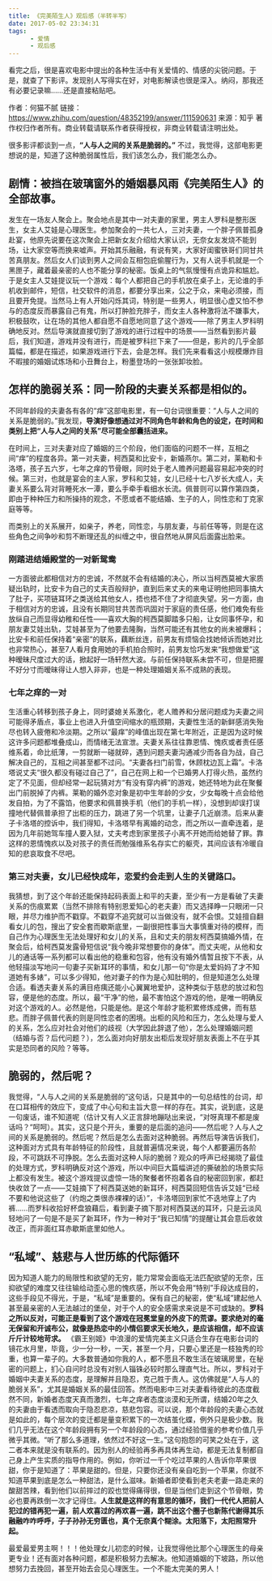```yaml
---
title: 《完美陌生人》观后感（半转半写）
date: 2017-05-02 23:34:31
tags:
      - 爱情
      - 观后感
---
```

看完之后，很是喜欢电影中提出的各种生活中有关爱情的、情感的尖锐问题。于是，就查了下影评。发现别人写得实在好，对电影解读也很是深入。纳闷，那我还有必要记录嘛……还是直接粘贴吧。
<!-- more -->
作者：何猫不腻
链接：https://www.zhihu.com/question/48352199/answer/111590631
来源：知乎
著作权归作者所有。商业转载请联系作者获得授权，非商业转载请注明出处。

很多影评都谈到一点，**“人与人之间的关系是脆弱的。”** 不过，我觉得，这部电影更想说的是，知道了这种脆弱属性后，我们该怎么办，我们能怎么办。

## 剧情：被挡在玻璃窗外的婚姻暴风雨《完美陌生人》的全部故事。
发生在一场友人聚会上。聚会地点是其中一对夫妻的家里，男主人罗科是整形医生，女主人艾娃是心理医生。参加聚会的一共七人，三对夫妻，一个胖子佩普孤身赴宴，他原先说要在这次聚会上把新女友介绍给大家认识，无奈女友发烧不能到场，让大家空等而换来嘘声。开始其乐融融，有说有笑，大家好闺蜜铁哥们同甘共苦真朋友。然后女人们谈到男人之间会互相包庇偷腥行为，又有人说手机就是一个黑匣子，藏着最亲密的人也不能分享的秘密。饭桌上的气氛慢慢有点诡异和尴尬。于是女主人艾娃提议玩一个游戏：每个人都把自己的手机放在桌子上，无论谁的手机收到邮件，短信，社交软件的消息，都要分享出来，公之于众，来电必须接，而且要开免提。当然马上有人开始闪烁其词，特别是一些男人，明显很心虚又怕不参与的态度反而暴露自己有鬼，所以打肿脸充胖子，而女主人各种激将法不嫌事大，积极鼓吹，让在场的其他人都自愿不自愿地同意了这个游戏——除了男主人罗科明确地反对。然后导演就直接切到了游戏的进行过程中的场景——当然看到影片最后，我们知道，游戏并没有进行，而是被罗科拦下来了——但是，影片的几乎全部篇幅，都是在描述，如果游戏进行下去，会是怎样。我们先来看看这小规模爆炸目不暇接的婚姻试炼场和小丑舞台上，粉墨登场的一张张卸妆脸。

## 怎样的脆弱关系：同一阶段的夫妻关系都是相似的。
不同年龄段的夫妻各有各的“痒”这部电影里，有一句台词很重要：“人与人之间的关系是脆弱的。”我发现，**导演好像想通过对不同角色年龄和角色的设定，在时间和类别上把“人与人之间的关系”尽可能全部囊括进来。**

在时间上，三对夫妻对应了婚姻的三个阶段，他们面临的问题不一样，互相之间“痒”的程度各异。第一对夫妻，柯西莫和比安卡，新婚燕尔。第二对，莱勒和卡洛塔，孩子五六岁，七年之痒的节骨眼，同时处于老人赡养问题最容易起冲突的时候。第三对，也就是宴会的主人家，罗科和艾娃，女儿已经十七八岁长大成人，夫妻关系要么背对背睡死水一潭，要么手牵手看细水长流。佩普则可以算作第四类，即由于种种压力和所操持的观念，不愿或者不能结婚、生子的人，同性恋和丁克家庭等等。

而类别上的关系展开，如亲子，养老，同性恋，与朋友妻，与前任等等，则是在这些角色之间争吵和剪不断理还乱的纠缠之中，很自然地从屏风后面露出脸来。
### 刚踏进结婚殿堂的一对新鸳鸯
 一方面彼此都相信对方的忠诚，不然就不会有结婚的决心，所以当柯西莫被大家质疑出轨时，比安卡为自己的丈夫百般辩护，直到后来丈夫的来电证明他把同事搞大了肚子，买项链耳环之类送给其他女人，捂也捂不住了才彻底失望。另一方面，由于相信对方的忠诚，且没有长期同甘共苦而巩固对于家庭的责任感，他们难免有些放纵自己而显得幼稚和任性——喜欢大胸的柯西莫脚踏多只船，让女同事怀孕，和朋友妻艾娃出轨，艾娃甚至为了他要去隆胸，当然可能还有其他女的尚未被爆料；比安卡和前任保持着“亲密”的联系，藕断丝连，前男友有烦恼会找她倾诉而她对比也非常热心，甚至7人看月食用她的手机拍合照时，前男友恰巧发来“我想做爱”这种暧昧尺度过大的话，掀起好一场轩然大波。与前任保持联系未尝不可，但是把握不好分寸而暧昧得让人想入非非，也是一种处理婚姻关系不成熟的表现。
### 七年之痒的一对
 生活重心转移到孩子身上，同时婆媳关系激化，老人赡养和分居问题成为夫妻之间可能得矛盾点，事业上也进入升值空间缩水的瓶颈期，夫妻性生活的新鲜感消失殆尽也转入疲倦和冷淡期。之所以“最痒”的峰值出现在第七年附近，正是因为这时候这许多问题都堆叠成山，而情绪无法宣泄。夫妻关系往往靠恩情、愧疚或者责任感维系着，命比纸薄，一剪就断一碰就碎，遇到问题夫妻沟通减少而各自为战，自己解决自己的，互相之间甚至都不过问。“夫妻各扫门前雪，休顾枕边瓦上霜”。卡洛塔说丈夫“很久都没有碰过自己了”，自己在网上和一个已婚男人打得火热，虽然约定了不见面，但却经常一起玩猜对方“有没有穿内裤”的游戏，她还特地为此在聚餐出门前脱掉了内裤。莱勒的婚外恋对象是初中生年龄的少女，少女每晚十点会给他发自拍，为了不露馅，他要求和佩普换手机（他们的手机一样），没想到却误打误撞地代替佩普承担了出柜的压力，跳进了另一个坑里，让妻子几近崩溃。后来从妻子卡洛塔的控诉中，我们得知，卡洛塔早有离婚的动念，而之所以一直牵连着，是因为几年前她驾车撞人要入狱，丈夫考虑到家里孩子小离不开她而给她替了罪。靠这样的恩情愧疚以及对孩子的责任而勉强维系名存实亡的躯壳，其间应该有冷暖自知的悲哀取食不尽吧。
### 第三对夫妻，女儿已经快成年，恋爱约会走到人生的关键路口。
我猜想，到了这个年龄还能保持起码表面上和平的夫妻，至少有一方是看破了夫妻关系的伤痕累累（当然不排除有特别恩爱知心的老夫妻）而又选择睁一只眼闭一只眼，并尽力维护而不戳穿。不戳穿不追究就可以当做没有，就不会恨。艾娃擅自翻看女儿的包，搜出了安全套而歇斯底里，一副很把性事当大事慎重对待的模样，而自己作为心理医生无法处理好和女儿的关系，且和丈夫的朋友柯西莫搞婚外情，在聚会后，给柯西莫发露骨短信说“我今晚非常想要你的身体”。而丈夫呢，从他和女儿的通话等一系列都可以看出他的稳重和包容，他有没有婚外情暂且按下不表，从他轻描淡写地问一句妻子买新耳环的事情，和女儿那一句“你是太爱妈妈了才不知道她有多婊”，可以多少得知，他对妻子的作为是心知肚明的，但是知道怎么处理合适。看透夫妻关系的满目疮痍还能小心翼翼地爱护，这种类似于慈悲的放过和包容，便是他的态度。所以，最“干净”的他，最不害怕这个游戏的他，是唯一明确反对这个游戏的人。必然是他，只能是他。是这个年龄才能积累修炼成佛，而有慈悲。而胖子佩普代表的则是同性恋者的困境。出柜的风险和压力，怎么处理与爱人的关系，怎么应对社会对他们的歧视（大学因此辞退了他），怎么处理婚姻问题（结婚与否？后代问题？），怎么面对向好朋友出柜后发现好朋友表面上不在乎其实是恐同者的风险？等等。
## 脆弱的，然后呢？
我觉得，“人与人之间的关系是脆弱的”这句话，只是其中的一句总结性的台词，却在口耳相传的效应下，变成了中心句和主旨大意一样的存在。其实，说到底，这是一句废话，谁不知道呢（估计又有人义正言辞地蹦哒出来说，“对呀真理不都是废话吗？”呵呵）。其实，这只是个开头，重要的是后面的追问——然后呢？人与人之间的关系是脆弱的。然后呢？然后是怎么去面对这种脆弱。再然后导演告诉我们，这种面对方式具有年龄特征的阶段性，且就普遍情况来说，每个人都要遍历各阶段，不可跳跃不可挣脱。怎么去面对这种人际的脆弱？观众的呼声已经揭晓了最佳的处理方式，罗科明确反对这个游戏，所以中间巨大篇幅讲述的撕破脸的场景实际上都没有发生。被这个游戏提议虚惊一场的聚餐者怀抱着各自的秘密回到家，都赶快收敛了一点——艾娃摘下了柯西莫送她的新耳环，柯西莫回短信告诉艾娃“已经不要和他说这些了（约炮之类很赤裸裸的话）”，卡洛塔回到家忙不迭地穿上了内裤……而罗科收拾好杯盘狼藉后，看到妻子摘下那对柯西莫送的耳环，只是云淡风轻地问了一句是不是买了新耳环，作为一种对于“我已知情”的提醒让其会意后收敛改正，而非面红耳赤歇斯底里如他人。
## “私域”、慈悲与人世历练的代际循环
因为知道人能力的局限性和欲望的无穷，能力常常会面临无法匹配欲望的无奈，压抑欲望的难度又往往输给动歪心思的愧疚感，所以不免会用“特别”手段达成目的，这些手段见不得光，于是，“私域”是重要的。保有自己的秘密，使“私域”建起他人甚至最亲密的人无法越过的堡垒，对于个人的安全感需求来说是不可或缺的。**罗科之所以反对，可能正是看到了这个游戏在冠冕堂皇的外皮下的荒谬。要求绝对的毫无保留和开诚布公，就像是热恋中的小情侣要求天长地久，是应该相信，却不应该斤斤计较地苛求。** 《霸王别姬》中浪漫的爱情完美主义只适合生存在电影台词的镜花水月里，毕竟，少一分一秒，一天，甚至一个月，只要心里还是一枝独秀的珍重，也算一辈子的。大多数普通如你我的人，都不愿且不敢生活在玻璃房里，在秘密的问题上，扪心自问时总没有对别人锱铢必较时那么理直气壮。所以，罗科对于婚姻中夫妻关系的态度，是理解并且隐忍，克己胜于责人。这仿佛就是“人与人的脆弱关系”，尤其是婚姻关系的最佳回答。然而电影中三对夫妻看待彼此的态度截然不同，新婚者态度天真而激烈，七年之痒者态度淡漠和无所谓，结婚20年之久的夫妻由于看透而取向于隐忍悲凉，慈悲包容。可以说，那个年龄段的夫妻心态就是如此的，每个层次的变迁都是量变积累下的一次结茧化蝶，例外只是极少数。我们几乎无法在这个年龄段拥有另一个年龄段的心态，通过经验借鉴的参考价值几乎微乎其微。“听了那么多道理，依然过不好这一生。”这句抱怨的可笑之处在于，这二者本来就是没有联系的。因为别人的经验再多再具体再生动，都是无法复制都自己身上产生实质的指导作用的。例如，你听过一千个吃过苹果的人告诉你苹果很甜，你于是知道了：苹果是甜的。但是，只要你还没有亲自吃到一个苹果，你就不知道苹果到底是怎么一种甜法，是什么滋味。新婚者即使看到老夫老妻一路走来的酸甜苦辣，看到他们以前摔过的跤也觉得痛得很，但是当他们走到这个节骨眼，势必也要再跌倒一次才记得住。**人生就是这样的有意思的循环，我们一代代人把前人犯过的错再犯一遍，前人欢喜过的再欢喜一遍，跳不出这个圈子也新陈代谢得其乐融融咋咋呼呼，子子孙孙无穷匮也，真个无奈真个糊涂。太阳落下，太阳照常升起。**

最爱最爱男主啊！！！他处理女儿初恋的时候，让我觉得他比那个心理医生的母亲更专业！还有面对各种问题，都是积极努力去解决。他知道婚姻的下坡路，所以他想努力去挽回，甚至开始去会见心理医生。一个不能太完美的男人！
